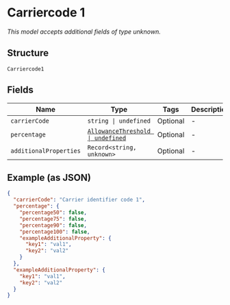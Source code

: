 
# Carriercode 1

*This model accepts additional fields of type unknown.*

## Structure

`Carriercode1`

## Fields

| Name | Type | Tags | Description |
|  --- | --- | --- | --- |
| `carrierCode` | `string \| undefined` | Optional | - |
| `percentage` | [`AllowanceThreshold \| undefined`](../../doc/models/allowance-threshold.md) | Optional | - |
| `additionalProperties` | `Record<string, unknown>` | Optional | - |

## Example (as JSON)

```json
{
  "carrierCode": "Carrier identifier code 1",
  "percentage": {
    "percentage50": false,
    "percentage75": false,
    "percentage90": false,
    "percentage100": false,
    "exampleAdditionalProperty": {
      "key1": "val1",
      "key2": "val2"
    }
  },
  "exampleAdditionalProperty": {
    "key1": "val1",
    "key2": "val2"
  }
}
```

